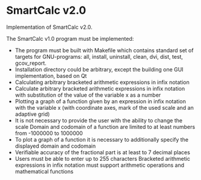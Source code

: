 # SmartCalc v2.0

Implementation of SmartCalc v2.0.

The SmartCalc v1.0 program must be implemented:

- The program must be built with Makefile which contains standard set of targets for GNU-programs: all, install, uninstall, clean, dvi, dist, test, gcov_report. 
- Installation directory could be arbitrary, except the building one GUI implementation, based on Qt
- Calculating arbitrary bracketed arithmetic expressions in infix notation
- Calculate arbitrary bracketed arithmetic expressions in infix notation with substitution of the value of the variable x as a number
- Plotting a graph of a function given by an expression in infix notation with the variable x (with coordinate axes, mark of the used scale and an adaptive grid)
- It is not necessary to provide the user with the ability to change the scale Domain and codomain of a function are limited to at least numbers from -1000000 to 1000000
- To plot a graph of a function it is necessary to additionally specify the displayed domain and codomain
- Verifiable accuracy of the fractional part is at least to 7 decimal places
- Users must be able to enter up to 255 characters Bracketed arithmetic expressions in infix notation must support arithmetic operations and mathematical functions
